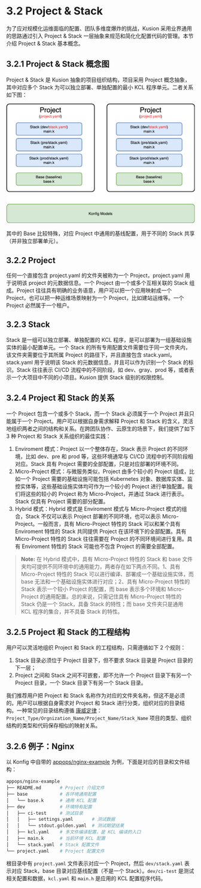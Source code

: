 # 3.2 Project & Stack

为了应对规模化运维面临的配置、团队多维度爆炸的挑战，Kusion 采用业界通用的思路通过引入 Project & Stack 一层抽象来规范和简化化配置代码的管理。本节介绍 Project & Stack 基本概念。

## 3.2.1 Project & Stack 概念图

Project & Stack 是 Kusion 抽象的项目组织结构，项目采用 Project 概念抽象，其中对应多个 Stack 为可以独立部署、单独配置的最小 KCL 程序单元。二者关系如下图：

![](../images/ch3.2-project-stack.png)

其中的 Base 比较特殊，对应 Project 中通用的基线配置，用于不同的 Stack 共享（并非独立部署单元）。

## 3.2.2 Project

任何一个直接包含 project.yaml 的文件夹被称为一个 Project，project.yaml 用于说明该 project 的元数据信息。一个 Project 由一个或多个互相关联的 Stack 组成。Project 往往具有明确的业务语意，用户可以把一个应用映射成一个 Project，也可以把一种运维场景映射为一个 Project，比如建站运维等。一个 Project 必然属于一个租户。

## 3.2.3 Stack

Stack 是一组可以独立部署、单独配置的 KCL 程序，是可以部署为一组基础设施实体的最小配置单元。一个 Stack 的所有专用配置文件需要位于同一文件夹内，该文件夹需要位于其所属 Project 的路径下，并且直接包含 stack.yaml。stack.yaml 用于说明该 Stack 的元数据信息，并且可以作为识别一个 Stack 的标识。Stack 往往表示 CI/CD 流程中的不同阶段，如 dev、gray、prod 等，或者表示一个大项目中不同的小项目。Kusion 提供 Stack 级别的权限控制。

## 3.2.4 Project 和 Stack 的关系

一个 Project 包含一个或多个 Stack，而一个 Stack 必须属于一个 Project 并且只能属于一个 Project。用户可以根据自身需求解释 Project 和 Stack 的含义，灵活地组织两者之间的结构和关系。在跨团队协作、云原生的场景下，我们提供了如下 3 种 Project 和 Stack 关系组织的最佳实践：

1. Enviroment 模式：Project 以一个整体存在，Stack 表示 Project 的不同环境，比如 dev、pre 和 prod 等，这些环境通常与 CI/CD 流程中的不同阶段相对应。Stack 具有 Project 需要的全部配置，只是对应部署的环境不同。
2. Micro-Project 模式：与微服务类似，Project 由多个较小的 Project 组成，比如一个 Project 需要的基础设施可能包括 Kubernetes 对象、数据库实体、监控实体等，这些基础设施实体均可作为一个较小的 Project 进行单独配置。我们将这些的较小的 Project 称为 Micro-Project，并通过 Stack 进行表示。Stack 仅具有 Project 需要的部分配置。
3. Hybrid 模式：Hybrid 模式是 Enviroment 模式与 Micro-Project 模式的组合，Stack 不仅可以表示 Project 部署的不同环境，也可以表示 Micro-Project。一般而言，具有 Micro-Project 特性的 Stack 可以和某个具有 Enviroment 特性的 Stack 共同提供 Project 在该环境下的全部配置。具有 Micro-Project 特性的 Stack 往往需要在 Project 的不同环境间进行复用。具有 Enviroment 特性的 Stack 可能也不包含 Project 的需要全部配置。

> **Note:** 在 Hybrid 模式中，具有 Micro-Project 特性的 Stack 和 base 文件夹均可提供不同环境中的通用能力，两者存在如下两点不同。1、具有 Micro-Project 特性的 Stack 可以进行编译、部署成一个基础设施实体，而 base 无法和一个基础设施实体进行对应；2、具有 Micro-Project 特性的 Stack 表示一个较小 Project 的配置，而 base 表示多个环境和 Micro-Project 的通用配置。总的来说，只需记住具有 Micro-Project 特性的 Stack 仍是一个 Stack，具备 Stack 的特性；而 base 文件夹只是通用 KCL 程序的集合，并不具备 Stack 的特性。

## 3.2.5 Project 和 Stack 的工程结构

用户可以灵活地组织 Project 和 Stack 的工程结构，只需遵循如下 2 个规则：

1. Stack 目录必须位于 Project 目录下，但不要求 Stack 目录是 Project 目录的下一层；
2. Project 之间和 Stack 之间不可嵌套，即不允许一个 Project 目录下有另一个 Project 目录，一个 Stack 目录下有另一个 Stack 目录。

我们推荐用户把 Project 和 Stack 名称作为对应的文件夹名称，但这不是必须的。用户可以根据自身需求对 Project 和 Stack 进行分类，组织对应的目录结构。一种常见的目录结构遵循 [康威定律](https://zh.wikipedia.org/wiki/%E5%BA%B7%E5%A8%81%E5%AE%9A%E5%BE%8B)：`Project_Type/Orgnization_Name/Project_Name/Stack_Name` 项目的类型、组织结构的类型和代码保存相似的映射关系。

## 3.2.6 例子：Nginx

以 Konfig 中自带的 [appops/nginx-example](https://github.com/KusionStack/konfig/tree/master/appops/nginx-example) 为例，下面是对应的目录和文件结构：

```bash
appops/nginx-example
├── README.md       # Project 介绍文件
├── base            # 各环境通用配置
│   └── base.k      # 通用 KCL 配置
├── dev             # 环境特有配置
│   ├── ci-test     # 测试目录
│   │   ├── settings.yaml       # 测试数据
│   │   └── stdout.golden.yaml  # 测试期望结果
│   ├── kcl.yaml    # 多文件编译配置，是 KCL 编译的入口
│   ├── main.k      # 当前环境 KCL 配置
│   └── stack.yaml  # Stack 配置文件
└── project.yaml    # Project 配置文件
```

根目录中有 `project.yaml` 文件表示对应一个 Project，然后 `dev/stack.yaml` 表示对应 Stack，base 目录对应基线配置（不是一个 Stack）。`dev/ci-test` 是测试相关配置和数据，`kcl.yaml` 和 `main.h` 是应用的 KCL 配置程序代码。
